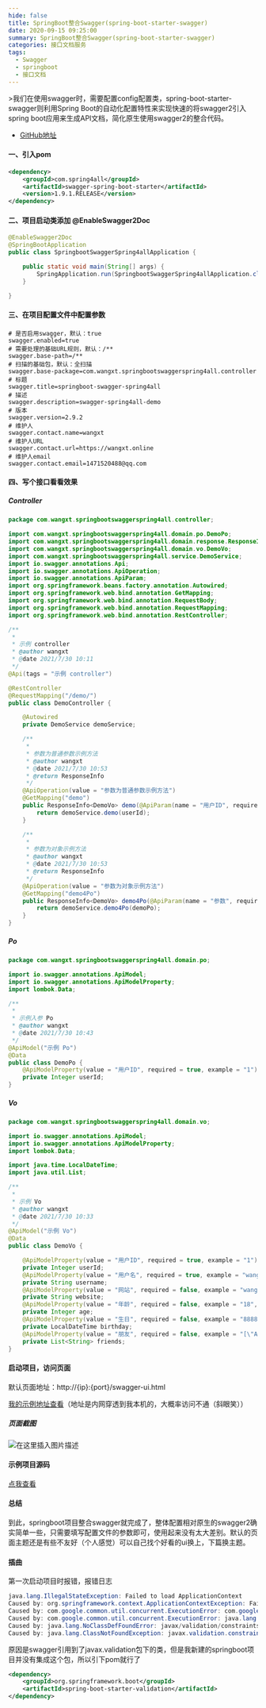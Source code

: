 ```yaml
---
hide: false
title: SpringBoot整合Swagger(spring-boot-starter-swagger)
date: 2020-09-15 09:25:00
summary: SpringBoot整合Swagger(spring-boot-starter-swagger)
categories: 接口文档服务
tags:
  - Swagger
  - springboot
  - 接口文档
---
```

﻿>我们在使用swagger时，需要配置config配置类，spring-boot-starter-swagger则利用Spring Boot的自动化配置特性来实现快速的将swagger2引入spring boot应用来生成API文档，简化原生使用swagger2的整合代码。

* [GitHub地址](https://github.com/SpringForAll/spring-boot-starter-swagger)

#### 一、引入pom
~~~ xml
<dependency>
	<groupId>com.spring4all</groupId>
	<artifactId>swagger-spring-boot-starter</artifactId>
	<version>1.9.1.RELEASE</version>
</dependency>
~~~
#### 二、项目启动类添加 @EnableSwagger2Doc
~~~java
@EnableSwagger2Doc
@SpringBootApplication
public class SpringbootSwaggerSpring4allApplication {

	public static void main(String[] args) {
		SpringApplication.run(SpringbootSwaggerSpring4allApplication.class, args);
	}

}
~~~
#### 三、在项目配置文件中配置参数
~~~ shell
# 是否启用swagger，默认：true
swagger.enabled=true
# 需要处理的基础URL规则，默认：/**
swagger.base-path=/**
# 扫描的基础包，默认：全扫描
swagger.base-package=com.wangxt.springbootswaggerspring4all.controller
# 标题
swagger.title=springboot-swagger-spring4all
# 描述
swagger.description=swagger-spring4all-demo
# 版本
swagger.version=2.9.2
# 维护人
swagger.contact.name=wangxt
# 维护人URL
swagger.contact.url=https://wangxt.online
# 维护人email
swagger.contact.email=1471520488@qq.com
~~~
#### 四、写个接口看看效果
##### Controller
~~~java
package com.wangxt.springbootswaggerspring4all.controller;

import com.wangxt.springbootswaggerspring4all.domain.po.DemoPo;
import com.wangxt.springbootswaggerspring4all.domain.response.ResponseInfo;
import com.wangxt.springbootswaggerspring4all.domain.vo.DemoVo;
import com.wangxt.springbootswaggerspring4all.service.DemoService;
import io.swagger.annotations.Api;
import io.swagger.annotations.ApiOperation;
import io.swagger.annotations.ApiParam;
import org.springframework.beans.factory.annotation.Autowired;
import org.springframework.web.bind.annotation.GetMapping;
import org.springframework.web.bind.annotation.RequestBody;
import org.springframework.web.bind.annotation.RequestMapping;
import org.springframework.web.bind.annotation.RestController;

/**
 *
 * 示例 controller
 * @author wangxt
 * @date 2021/7/30 10:11
 */
@Api(tags = "示例 controller")

@RestController
@RequestMapping("/demo/")
public class DemoController {

    @Autowired
    private DemoService demoService;

    /**
     *
     * 参数为普通参数示例方法
     * @author wangxt
     * @date 2021/7/30 10:53
     * @return ResponseInfo
     */
    @ApiOperation(value = "参数为普通参数示例方法")
    @GetMapping("demo")
    public ResponseInfo<DemoVo> demo(@ApiParam(name = "用户ID", required = true, example = "1") Integer userId){
        return demoService.demo(userId);
    }

    /**
     *
     * 参数为对象示例方法
     * @author wangxt
     * @date 2021/7/30 10:53
     * @return ResponseInfo
     */
    @ApiOperation(value = "参数为对象示例方法")
    @GetMapping("demo4Po")
    public ResponseInfo<DemoVo> demo4Po(@ApiParam(name = "参数", required = true) @RequestBody DemoPo demoPo){
        return demoService.demo4Po(demoPo);
    }
}

~~~
##### Po
~~~java
package com.wangxt.springbootswaggerspring4all.domain.po;

import io.swagger.annotations.ApiModel;
import io.swagger.annotations.ApiModelProperty;
import lombok.Data;

/**
 *
 * 示例入参 Po
 * @author wangxt
 * @date 2021/7/30 10:43
 */
@ApiModel("示例 Po")
@Data
public class DemoPo {
    @ApiModelProperty(value = "用户ID", required = true, example = "1")
    private Integer userId;
}
~~~
##### Vo
~~~java
package com.wangxt.springbootswaggerspring4all.domain.vo;

import io.swagger.annotations.ApiModel;
import io.swagger.annotations.ApiModelProperty;
import lombok.Data;

import java.time.LocalDateTime;
import java.util.List;

/**
 *
 * 示例 Vo
 * @author wangxt
 * @date 2021/7/30 10:33
 */
@ApiModel("示例 Vo")
@Data
public class DemoVo {

    @ApiModelProperty(value = "用户ID", required = true, example = "1")
    private Integer userId;
    @ApiModelProperty(value = "用户名", required = true, example = "wangxt")
    private String username;
    @ApiModelProperty(value = "网站", required = false, example = "wangxt.online")
    private String website;
    @ApiModelProperty(value = "年龄", required = false, example = "18", name = "userAge")
    private Integer age;
    @ApiModelProperty(value = "生日", required = false, example = "8888-88-88", dataType = "string")
    private LocalDateTime birthday;
    @ApiModelProperty(value = "朋友", required = false, example = "[\"A\",\"B\",\"C\"]")
    private List<String> friends;
}
~~~
#### 启动项目，访问页面
默认页面地址：http://{ip}:{port}/swagger-ui.html

[我的示例地址查看](http://gh9d59.natappfree.cc/swagger-ui.html)（地址是内网穿透到我本机的，大概率访问不通（斜眼笑））

##### 页面截图
![在这里插入图片描述](https://img-blog.csdnimg.cn/693c2b53044542a3a974088cd831c8b6.png?x-oss-process=image/watermark,type_ZmFuZ3poZW5naGVpdGk,shadow_10,text_aHR0cHM6Ly9ibG9nLmNzZG4ubmV0L3dlaXhpbl80MDI0Mzg5NA==,size_16,color_FFFFFF,t_70)
#### 示例项目源码
[点我查看](https://github.com/wxt1471520488/springboot-swagger-spring4all)
#### 总结
到此，springboot项目整合swagger就完成了，整体配置相对原生的swagger2确实简单一些，只需要填写配置文件的参数即可，使用起来没有太大差别。默认的页面主题还是有些不友好（个人感觉）可以自己找个好看的ui换上，下篇换主题。

#### 插曲
第一次启动项目时报错，报错日志
~~~java
java.lang.IllegalStateException: Failed to load ApplicationContext
Caused by: org.springframework.context.ApplicationContextException: Failed to start bean 'documentationPluginsBootstrapper'; nested exception is com.google.common.util.concurrent.ExecutionError: com.google.common.util.concurrent.ExecutionError: java.lang.NoClassDefFoundError: javax/validation/constraints/Min
Caused by: com.google.common.util.concurrent.ExecutionError: com.google.common.util.concurrent.ExecutionError: java.lang.NoClassDefFoundError: javax/validation/constraints/Min
Caused by: com.google.common.util.concurrent.ExecutionError: java.lang.NoClassDefFoundError: javax/validation/constraints/Min
Caused by: java.lang.NoClassDefFoundError: javax/validation/constraints/Min
Caused by: java.lang.ClassNotFoundException: javax.validation.constraints.Min
~~~
原因是swagger引用到了javax.validation包下的类，但是我新建的springboot项目并没有集成这个包，所以引下pom就行了
~~~xml
<dependency>
	<groupId>org.springframework.boot</groupId>
	<artifactId>spring-boot-starter-validation</artifactId>
</dependency>
~~~
